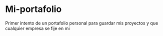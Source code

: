# Mi-portafolio
Primer intento de un portafolio personal para guardar mis proyectos y que cualquier empresa se fije en mi
